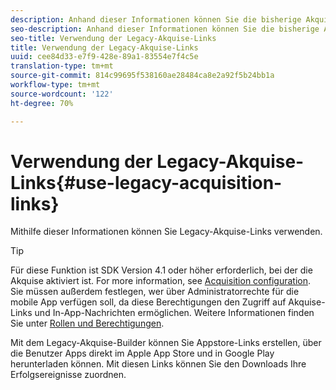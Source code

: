 ```yaml
---
description: Anhand dieser Informationen können Sie die bisherige Akquise-Link-Funktion verwenden.
seo-description: Anhand dieser Informationen können Sie die bisherige Akquise-Link-Funktion verwenden.
seo-title: Verwendung der Legacy-Akquise-Links
title: Verwendung der Legacy-Akquise-Links
uuid: cee84d33-e7f9-428e-89a1-83554e7f4c5e
translation-type: tm+mt
source-git-commit: 814c99695f538160ae28484ca8e2a92f5b24bb1a
workflow-type: tm+mt
source-wordcount: '122'
ht-degree: 70%

---
```



# Verwendung der Legacy-Akquise-Links{#use-legacy-acquisition-links}

Mithilfe dieser Informationen können Sie Legacy-Akquise-Links verwenden.

>[!TIP]
>
>Für diese Funktion ist SDK Version 4.1 oder höher erforderlich, bei der die Akquise aktiviert ist. For more information, see [Acquisition configuration](/help/using/acquisition-main/t-enable-acquisition.md). Sie müssen außerdem festlegen, wer über Administratorrechte für die mobile App verfügen soll, da diese Berechtigungen den Zugriff auf Akquise-Links und In-App-Nachrichten ermöglichen. Weitere Informationen finden Sie unter [Rollen und Berechtigungen](/help/using/gs/c-mob-roles-and-permissions.md).

Mit dem Legacy-Akquise-Builder können Sie Appstore-Links erstellen, über die Benutzer Apps direkt im Apple App Store und in Google Play herunterladen können. Mit diesen Links können Sie den Downloads Ihre Erfolgsereignisse zuordnen.

